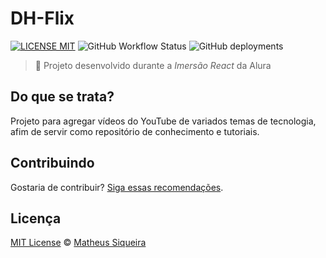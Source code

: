 # DH-Flix

[![LICENSE MIT](https://img.shields.io/badge/license-MIT-blue.svg)](https://github.com/siqueira-ec/dh-flix/blob/master/LICENSE)
![GitHub Workflow Status](https://img.shields.io/github/workflow/status/siqueira-ec/dh-flix/Deployment%20-%20GitHub%20Pages)
![GitHub deployments](https://img.shields.io/github/deployments/siqueira-ec/dh-flix/github-pages)

> :pencil: Projeto desenvolvido durante a _Imersão React_ da Alura

## Do que se trata?

Projeto para agregar vídeos do YouTube de variados temas de tecnologia, afim de servir como repositório de conhecimento e tutoriais.

## Contribuindo

Gostaria de contribuir? [Siga essas recomendações](https://github.com/siqueira-ec/dh-flix/blob/master/CONTRIBUTING.md).

## Licença

[MIT License](https://github.com/siqueira-ec/dh-flix/blob/master/LICENSE) © [Matheus Siqueira](https://siqueira-ec.github.io/dh-flix/)

